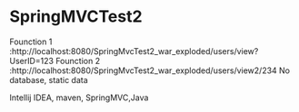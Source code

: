 # SpringMVCTest2
Founction 1 :http://localhost:8080/SpringMvcTest2_war_exploded/users/view?UserID=123
Founction 2 :http://localhost:8080/SpringMvcTest2_war_exploded/users/view2/234
No database, static data


Intellij IDEA, maven, SpringMVC,Java
